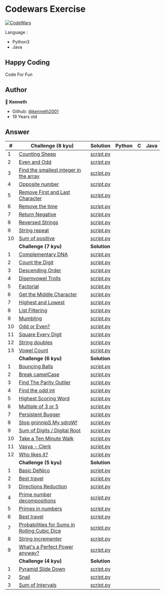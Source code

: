 # Codewars Exercise
[![CodeWars](https://www.codewars.com/users/kenneth2001/badges/large)](https://www.codewars.com/users/kenneth2001/)

Language : 
- Python3
- Java

## Happy Coding
Code For Fun
## Author
👤 **Kenneth**
- Github: [@kenneth2001](https://github.com/kenneth2001)
- 19 Years old
## Answer
| # | Challenge (8 kyu) | Solution | Python | C | Java |
| --- | --- | --- | --- | --- | --- |
| 1 | [Counting Sheep](https://www.codewars.com/kata/54edbc7200b811e956000556/train/python) | [script.py](https://github.com/kenneth2001/codewars_exercise/blob/master/Python/8%20kyu/Counting%20Sheep/script.py) |
| 2 | [Even and Odd](https://www.codewars.com/kata/53da3dbb4a5168369a0000fe/train/python) | [script.py](https://github.com/kenneth2001/codewars_exercise/blob/master/Python/8%20kyu/Even%20and%20Odd/script.py) | 
| 3 | [Find the smallest integer in the array](https://www.codewars.com/kata/55a2d7ebe362935a210000b2/train/python) | [script.py](https://github.com/kenneth2001/codewars_exercise/blob/master/Python/8%20kyu/Find%20the%20smallest%20integer%20in%20the%20array/script.py) |
| 4 | [Opposite number](https://www.codewars.com/kata/56dec885c54a926dcd001095/train/python) | [script.py](https://github.com/kenneth2001/codewars_exercise/blob/master/Python/8%20kyu/Opposite%20number/script.py) |
| 5 | [Remove First and Last Character](https://www.codewars.com/kata/56bc28ad5bdaeb48760009b0/train/python) | [script.py](https://github.com/kenneth2001/codewars_exercise/blob/master/Python/8%20kyu/Remove%20First%20and%20Last%20Character/script.py) |
| 6 | [Remove the time](https://www.codewars.com/kata/56b0ff16d4aa33e5bb00008e/train/python) | [script.py](https://github.com/kenneth2001/codewars_exercise/blob/master/Python/8%20kyu/Remove%20the%20time/script.py) |
| 7 | [Return Negative](https://www.codewars.com/kata/55685cd7ad70877c23000102/train/python) | [script.py](https://github.com/kenneth2001/codewars_exercise/blob/master/Python/8%20kyu/Return%20Negative/script.py) |
| 8 | [Reversed Strings](https://www.codewars.com/kata/5168bb5dfe9a00b126000018/train/python) | [script.py](https://github.com/kenneth2001/codewars_exercise/blob/master/Python/8%20kyu/Reversed%20Strings/script.py) |
| 9 | [String repeat](https://www.codewars.com/kata/57a0e5c372292dd76d000d7e/train/python) | [script.py](https://github.com/kenneth2001/codewars_exercise/blob/master/Python/8%20kyu/String%20repeat/script.py) |
| 10 | [Sum of positive](https://www.codewars.com/kata/5715eaedb436cf5606000381/train/python) | [script.py](https://github.com/kenneth2001/codewars_exercise/blob/master/Python/8%20kyu/Sum%20of%20positive/script.py) |
|  | **Challenge (7 kyu)** | **Solution** |
| 1 | [Complementary DNA](https://www.codewars.com/kata/554e4a2f232cdd87d9000038/train/python) | [script.py](https://github.com/kenneth2001/codewars_exercise/blob/master/Python/7%20kyu/Complementary%20DNA/script.py) |
| 2 | [Count the Digit](https://www.codewars.com/kata/566fc12495810954b1000030/train/python) | [script.py](https://github.com/kenneth2001/codewars_exercise/blob/master/Python/7%20kyu/Count%20the%20Digit/script.py) |
| 3 | [Descending Order](https://www.codewars.com/kata/5467e4d82edf8bbf40000155/train/python) | [script.py](https://github.com/kenneth2001/codewars_exercise/blob/master/Python/7%20kyu/Descending%20Order/script.py) |
| 4 | [Disemvowel Trolls](https://www.codewars.com/kata/52fba66badcd10859f00097e/train/python) | [script.py](https://github.com/kenneth2001/codewars_exercise/blob/master/Python/7%20kyu/Disemvowel%20Trolls/script.py) |
| 5 | [Factorial](https://www.codewars.com/kata/54ff0d1f355cfd20e60001fc/train/python) | [script.py](https://github.com/kenneth2001/codewars_exercise/blob/master/Python/7%20kyu/Factorial/script.py) |
| 6 | [Get the Middle Character](https://www.codewars.com/kata/566fc12495810954b1000030/train/python) | [script.py](https://github.com/kenneth2001/codewars_exercise/blob/master/Python/7%20kyu/Get%20the%20Middle%20Character/script.py) |
| 7 | [Highest and Lowest](https://www.codewars.com/kata/554b4ac871d6813a03000035/train/python) | [script.py](https://github.com/kenneth2001/codewars_exercise/blob/master/Python/7%20kyu/Highest%20and%20Lowest/script.py) |
| 8 | [List Filtering](https://www.codewars.com/kata/53dbd5315a3c69eed20002dd/train/python) | [script.py](https://github.com/kenneth2001/codewars_exercise/blob/master/Python/7%20kyu/List%20Filtering/script.py) |
| 9 | [Mumbling](https://www.codewars.com/kata/5667e8f4e3f572a8f2000039/train/python) | [script.py](https://github.com/kenneth2001/codewars_exercise/blob/master/Python/7%20kyu/Mumbling/script.py) |
| 10 | [Odd or Even?](https://www.codewars.com/kata/5949481f86420f59480000e7/train/python) | [script.py](https://github.com/kenneth2001/codewars_exercise/blob/master/Python/7%20kyu/Odd%20or%20Even_/script.py) |
| 11 | [Square Every Digit](https://www.codewars.com/kata/546e2562b03326a88e000020/train/python) | [script.py](https://github.com/kenneth2001/codewars_exercise/blob/master/Python/7%20kyu/Square%20Every%20Digit/script.py) |
| 12 | [String doubles](https://www.codewars.com/kata/5a145ab08ba9148dd6000094/train/python) | [script.py](https://github.com/kenneth2001/codewars_exercise/blob/master/Python/7%20kyu/String%20doubles/script.py) |
| 13 | [Vowel Count](https://www.codewars.com/kata/54ff3102c1bad923760001f3/train/python) | [script.py](https://github.com/kenneth2001/codewars_exercise/blob/master/Python/7%20kyu/Vowel%20Count/script.py) |
|  | **Challenge (6 kyu)** | **Solution** |
| 1 | [Bouncing Balls](https://www.codewars.com/kata/5544c7a5cb454edb3c000047/train/python) | [script.py](https://github.com/kenneth2001/codewars_exercise/blob/master/Python/6%20kyu/Bouncing%20Balls/script.py) |
| 2 | [Break camelCase](https://www.codewars.com/kata/5208f99aee097e6552000148/train/python) | [script.py](https://github.com/kenneth2001/codewars_exercise/blob/master/Python/6%20kyu/Break%20camelCase/script.py) |
| 3 | [Find The Parity Outlier](https://www.codewars.com/kata/5526fc09a1bbd946250002dc/train/python) | [script.py](https://github.com/kenneth2001/codewars_exercise/blob/master/Python/6%20kyu/Find%20The%20Parity%20Outlier/script.py) |
| 4 | [Find the odd int](https://www.codewars.com/kata/54da5a58ea159efa38000836/train/python) | [script.py](https://github.com/kenneth2001/codewars_exercise/blob/master/Python/6%20kyu/Find%20the%20odd%20int/script.py) |
| 5 | [Highest Scoring Word](https://www.codewars.com/kata/57eb8fcdf670e99d9b000272/train/python) | [script.py](https://github.com/kenneth2001/codewars_exercise/blob/master/Python/6%20kyu/Highest%20Scoring%20Word/script.py) |
| 6 | [Multiple of 3 or 5](https://www.codewars.com/kata/514b92a657cdc65150000006/train/python) | [script.py](https://github.com/kenneth2001/codewars_exercise/blob/master/Python/6%20kyu/Multiples%20of%203%20or%205/script.py) |
| 7 | [Persistent Bugger](https://www.codewars.com/kata/55bf01e5a717a0d57e0000ec/train/python) | [script.py](https://github.com/kenneth2001/codewars_exercise/blob/master/Python/6%20kyu/Persistent%20Bugger/script.py) |
| 8 | [Stop gninnipS My sdroW!](https://www.codewars.com/kata/5264d2b162488dc400000001/train/python) | [script.py](https://github.com/kenneth2001/codewars_exercise/blob/master/Python/6%20kyu/Stop%20gninnipS%20My%20sdroW!/script.py) |
| 9 | [Sum of Digits / Digital Root](https://www.codewars.com/kata/541c8630095125aba6000c00/train/python) | [script.py](https://github.com/kenneth2001/codewars_exercise/blob/master/Python/6%20kyu/Sum%20of%20Digits%20(Digital%20Root)/script.py) |
| 10 | [Take a Ten Minute Walk](https://www.codewars.com/kata/54da539698b8a2ad76000228/train/python) | [script.py](https://github.com/kenneth2001/codewars_exercise/blob/master/Python/6%20kyu/Take%20a%20Ten%20Minute%20Walk/script.py) |
| 11 | [Vasya - Clerk](https://www.codewars.com/kata/555615a77ebc7c2c8a0000b8/train/python) | [script.py](https://github.com/kenneth2001/codewars_exercise/blob/master/Python/6%20kyu/Vasya%20-%20Clerk/script.py) |
| 12 | [Who likes it?](https://www.codewars.com/kata/5266876b8f4bf2da9b000362/train/python) | [script.py](https://github.com/kenneth2001/codewars_exercise/blob/master/Python/6%20kyu/Who%20likes%20it/script.py) |
|  | **Challenge (5 kyu)** | **Solution** |
| 1 | [Basic DeNico](https://www.codewars.com/kata/596f610441372ee0de00006e/train/python) | [script.py](https://github.com/kenneth2001/codewars_exercise/blob/master/Python/5%20kyu/Basic%20DeNico/script.py) |
| 2 | [Best travel](https://www.codewars.com/kata/55e7280b40e1c4a06d0000aa/train/python) | [script.py](https://github.com/kenneth2001/codewars_exercise/blob/master/Python/5%20kyu/Best%20travel/script.py) |
| 3 | [Directions Reduction](https://www.codewars.com/kata/550f22f4d758534c1100025a/train/python) | [script.py](https://github.com/kenneth2001/codewars_exercise/blob/master/Python/5%20kyu/Directions%20Reduction/script.py) |
| 4 | [Prime number decompositions](https://www.codewars.com/kata/53c93982689f84e321000d62/train/python) | [script.py](https://github.com/kenneth2001/codewars_exercise/blob/master/Python/5%20kyu/Prime%20number%20decompositions/script.py) |
| 5 | [Primes in numbers](https://www.codewars.com/kata/54d512e62a5e54c96200019e/train/python) | [script.py](https://github.com/kenneth2001/codewars_exercise/blob/master/Python/5%20kyu/Primes%20in%20numbers/script.py) |
| 6 | [Best travel](https://www.codewars.com/kata/56f78a42f749ba513b00037f/train/python) | [script.py](https://github.com/kenneth2001/codewars_exercise/blob/master/Python/5%20kyu/Probabilities%20for%20Sums%20in%20Rolling%20Cubic%20Dice/script.py) |
| 7 | [Probabilities for Sums in Rolling Cubic Dice](https://www.codewars.com/kata/56f78a42f749ba513b00037f/train/python) | [script.py](https://github.com/kenneth2001/codewars_exercise/blob/master/Python/5%20kyu/Probabilities%20for%20Sums%20in%20Rolling%20Cubic%20Dice/script.py) |
| 8 | [String incrementer](https://www.codewars.com/kata/54a91a4883a7de5d7800009c/train/python) | [script.py](https://github.com/kenneth2001/codewars_exercise/blob/master/Python/5%20kyu/String%20incrementer/script.py) |
| 9 | [What's a Perfect Power anyway?](https://www.codewars.com/kata/54d4c8b08776e4ad92000835/train/python) | [script.py](https://github.com/kenneth2001/codewars_exercise/blob/master/Python/5%20kyu/What's%20a%20Perfect%20Power%20anyway_/script.py) |
|  | **Challenge (4 kyu)** | **Solution** |
| 1 | [Pyramid Slide Down](https://www.codewars.com/kata/551f23362ff852e2ab000037/train/python) |  [script.py](https://github.com/kenneth2001/codewars_exercise/blob/master/Python/4%20kyu/Pyramid%20Slide%20Down/script.py) |
| 2 | [Snail](https://www.codewars.com/kata/521c2db8ddc89b9b7a0000c1/train/python) | [script.py](https://github.com/kenneth2001/codewars_exercise/blob/master/Python/4%20kyu/Snail/script.py) |
| 3 | [Sum of Intervals](https://www.codewars.com/kata/52b7ed099cdc285c300001cd/train/python) | [script.py](https://github.com/kenneth2001/codewars_exercise/blob/master/Python/4%20kyu/Sum%20of%20Intervals/script.py) |
